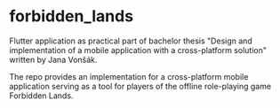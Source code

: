 # forbidden_lands

Flutter application as practical part of bachelor thesis "Design and implementation of a mobile application with a cross-platform solution" written by Jana Vonšák.

The repo provides an implementation for a cross-platform mobile application serving as a tool for players of the offline role-playing game Forbidden Lands. 